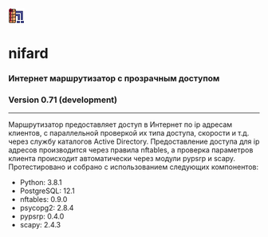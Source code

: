 ![Alt text](nifard.png?raw=true "Title")
# nifard
### Интернет маршрутизатор с прозрачным доступом
### Version 0.71 (development)
<hr>
Маршрутизатор предоставляет доступ в Интернет по ip адресам клиентов, с параллельной проверкой их типа доступа, скорости и т.д. через службу каталогов Active Directory. Предоставление доступа для ip адресов производится через правила nftables, а проверка параметров клиента происходит автоматически через модули pypsrp и scapy.
<br>
Протестировано и собрано с использованием следующих компонентов:
<ul>
  <li>Python: 3.8.1</li>
  <li>PostgreSQL: 12.1 </li>
  <li>nftables: 0.9.0</li>
  <li>psycopg2: 2.8.4</li>
  <li>pypsrp: 0.4.0 </li>
  <li>scapy: 2.4.3 </li>
 </ul>
